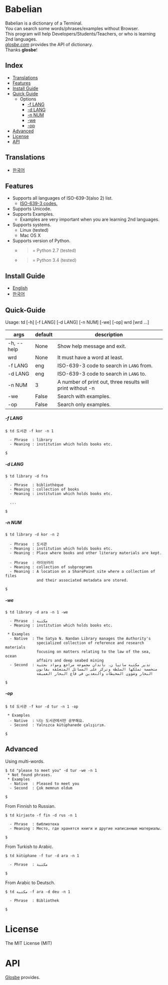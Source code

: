 # Babelian
Babelian is a dictionary of a Terminal.  
You can search some words/phrases/examples without Browser.  
This program will help Developers/Students/Teachers, or who is learning 2nd languages.  
[*glosbe.com*](https://glosbe.com) provides the API of dictionary.  
Thanks **glosbe**!

## Index
 - [Translations](#translations)
 - [Features](#features)
 - [Install Guide](#install-guide)
 - [Quick Guide](#quick-guide)
   - Options
     - [-f LANG](#-f-lang)
     - [-d LANG](#-d-lang)
     - [-n NUM](#-n-num)
     - [-we](#-we)
     - [-op](#-op)
 - [Advanced](#advanced)
 - [License](#license)
 - [API](#api)

## Translations
- [한국어](./README-ko.md)

## Features
- Supports all languages of ISO-639-3(also 2) list.
  - [ISO-639-3 codes.](https://en.wikipedia.org/wiki/List_of_ISO_639-3_codes)
- Supports Unicode.
- Supports Examples.
  - Examples are very important when you are learning 2nd languages.
- Supports systems.
  - Linux (tested)
  - Mac OS X
- Supports version of Python.
  - >= Python 2.7 (tested)
  - >= Python 3.4 (tested)

## Install Guide
- [English](./docs/INSTALL.md)
- [한국어](./docs/INSTALL-ko.md)

## Quick-Guide
Usage: td [-h] [-f LANG] [-d LANG] [-n NUM] [-we] [-op] wrd [wrd ...]  

| args | default | description |
|------|---------|-------------|
| -h, --help | None | Show help message and exit. |
| wrd | None | It must have a word at least. |
| -f LANG | eng | ISO-639-3 code to search in `LANG` from. |
| -d LANG | eng | ISO-639-3 code to search in `LANG` to. |
| -n NUM | 3 | A number of print out, three results will print without -n |
| -we | False | Search with examples. |
| -op | False | Search only examples. |

##### -f LANG
```shell
$ td 도서관 -f kor -n 1

  - Phrase  : library
  - Meaning : institution which holds books etc.

$
```

##### -d LANG
```shell
$ td library -d fra

  - Phrase  : bibliothèque
  - Meaning : collection of books
  - Meaning : institution which holds books etc.

  ...

$
```

##### -n NUM
```shell
$ td library -d kor -n 2

  - Phrase  : 도서관
  - Meaning : institution which holds books etc.
  - Meaning : Place where books and other literary materials are kept.

  - Phrase  : 라이브러리
  - Meaning : collection of subprograms
  - Meaning : A location on a SharePoint site where a collection of files
              and their associated metadata are stored.

$
```

##### -we
```shell
$ td library -d ara -n 1 -we

  - Phrase  : مكتبة
  - Meaning : institution which holds books etc.

 * Examples
  - Native  : The Satya N. Nandan Library manages the Authority's
              specialized collection of reference and research materials
              focusing on matters relating to the law of the sea, ocean
              affairs and deep seabed mining
  - Second  : تدير مكتبة ساتيا ن. ناندان مجموعة مراجع ومواد بحثية
              متخصصة تملكها السلطة وتركز على المسائل المتعلقة بقانون
              البحار وشؤون المحيطات والتعدين في قاع البحار العميقة

$
```

##### -op
```shell
$ td 도서관 -f kor -d tur -n 1 -op

 * Examples
  - Native  : 나는 도서관에서만 공부해요.
  - Second  : Yalnızca kütüphanede çalışırım.

$
```

## Advanced
Using multi-words.
```shell
$ td "please to meet you" -d tur -we -n 1
 * Not found phrases.
 * Examples
  - Native  : Pleased to meet you
  - Second  : Çok memnun oldum

$
```
From Finnish to Russian.
```shell
$ td kirjasto -f fin -d rus -n 1

  - Phrase  : библиотека
  - Meaning : Место, где хранятся книги и другие написанные материалы.

$
```
From Turkish to Arabic.
```shell
$ td kütüphane -f tur -d ara -n 1

  - Phrase  : مكتبة

$
```
From Arabic to Deutsch.
```shell
$ td مكتبة -f ara -d deu -n 1

  - Phrase  : Bibliothek

$
```

# License
The MIT License (MIT)

# API
[Glosbe](https://glosbe.com) provides.
